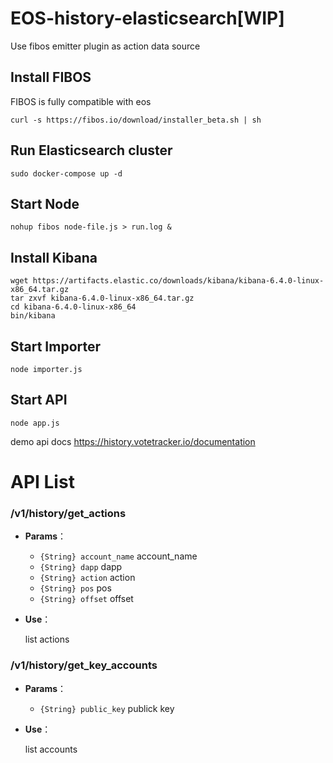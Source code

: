 # EOS-history-elasticsearch[WIP]
Use fibos emitter plugin as action data source


## Install FIBOS
FIBOS is fully compatible with eos

```shell
curl -s https://fibos.io/download/installer_beta.sh | sh
```

## Run Elasticsearch cluster
```shell
sudo docker-compose up -d
```

## Start Node

```shell
nohup fibos node-file.js > run.log &
```

## Install Kibana
```shell
wget https://artifacts.elastic.co/downloads/kibana/kibana-6.4.0-linux-x86_64.tar.gz
tar zxvf kibana-6.4.0-linux-x86_64.tar.gz
cd kibana-6.4.0-linux-x86_64
bin/kibana
```

## Start Importer
```shell
node importer.js
```


## Start API
```shell
node app.js
```
demo api docs https://history.votetracker.io/documentation

# API List

### /v1/history/get_actions

- **Params**：
  - `{String} account_name` account_name
  - `{String} dapp` dapp
  - `{String} action` action
  - `{String} pos` pos
  - `{String} offset` offset

- **Use**：

  list actions




### /v1/history/get_key_accounts

- **Params**：
  - `{String} public_key` publick key

- **Use**：

  list accounts


